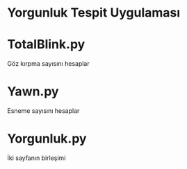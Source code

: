 # Yorgunluk Tespit Uygulaması

# TotalBlink.py
Göz kırpma sayısını hesaplar

# Yawn.py
Esneme sayısını hesaplar

# Yorgunluk.py
İki sayfanın birleşimi
